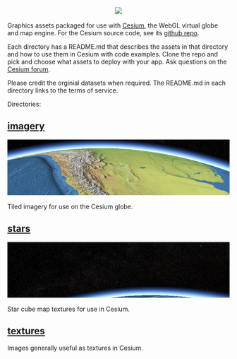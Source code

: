 <p align="center">
<a href="http://cesium.agi.com/">
<img src="https://github.com/AnalyticalGraphicsInc/cesium/wiki/logos/Cesium_Logo_Color.jpg" width="50%" />
</a>
</p>

Graphics assets packaged for use with [Cesium](http://cesium.agi.com/), the WebGL virtual globe and map engine.  For the Cesium source code, see its [github repo](https://github.com/AnalyticalGraphicsInc/cesium).

Each directory has a README.md that describes the assets in that directory and how to use them in Cesium with code examples.  Clone the repo and pick and choose what assets to deploy with your app.  Ask questions on the [Cesium forum](http://cesium.agi.com/forum.html).

Please credit the orginial datasets when required.  The README.md in each directory links to the terms of service.

Directories:

[imagery](imagery/)
-------

[![](imagery/images/NaturalEarthII.png)](imagery/)

Tiled imagery for use on the Cesium globe.


[stars](stars/)
-----

[![](stars/images/TychoSkymapII.t3_08192x04096.png)](stars/)

Star cube map textures for use in Cesium.

[textures](textures/)
--------

Images generally useful as textures in Cesium.
